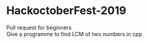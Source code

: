 # HackoctoberFest-2019
Pull request for beginners<br>
Give a programme to find LCM of two numbers in cpp
